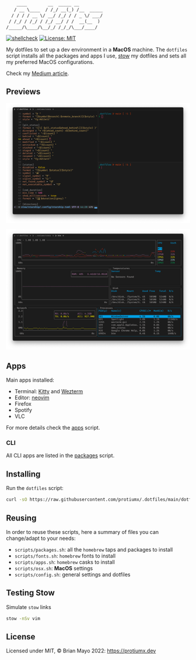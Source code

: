 ```
    ____        __  _____ __
   / __ \____  / /_/ __(_) /__  _____
  / / / / __ \/ __/ /_/ / / _ \/ ___/
 / /_/ / /_/ / /_/ __/ / /  __(__  )
/_____/\____/\__/_/ /_/_/\___/____/
```

[![shellcheck](https://github.com/protiumx/.dotfiles/actions/workflows/shell.yml/badge.svg)](https://github.com/protiumx/.dotfiles/actions/workflows/shell.yml)
[![License: MIT](https://img.shields.io/badge/License-MIT-yellow.svg)](https://opensource.org/licenses/MIT)

My dotfiles to set up a dev environment in a **MacOS** machine.
The `dotfiles` script installs all the packages and apps I use, [stow](https://www.gnu.org/software/stow/) my dotfiles and sets all my preferred MacOS configurations.

Check my [Medium article](https://medium.com/@protiumx/bash-gnu-stow-take-a-walk-while-your-new-macbook-is-being-set-up-351a6f2f9225).

## Previews

![preview 1](./preview-1.png)

![preview 2](./preview-2.png)

## Apps
Main apps installed:
- Terminal: [Kitty](https://github.com/kovidgoyal/kitty) and [Wezterm](https://wezfurlong.org/wezterm/)
- Editor: [neovim](https://neovim.io/)
- Firefox
- Spotify
- VLC

For more details check the [apps](./scripts/apps.sh) script.

### CLI
All CLI apps are listed in the [packages](./scripts/packages.sh) script.

## Installing

Run the `dotfiles` script:
```sh
curl -sO https://raw.githubusercontent.com/protiumx/.dotfiles/main/dotfiles
```

## Reusing

In order to reuse these scripts, here a summary of files you can change/adapt to your needs:

- `scripts/packages.sh`: all the `homebrew` taps and packages to install
- `scripts/fonts.sh`: `homebrew` fonts to install
- `scripts/apps.sh`: `homebrew` casks to install
- `scripts/osx.sh`: **MacOS** settings
- `scripts/config.sh`: general settings and dotfiles

## Testing Stow

Simulate `stow` links

```sh
stow -nSv vim
```

## License
Licensed under MIT, © Brian Mayo 2022: https://protiumx.dev
